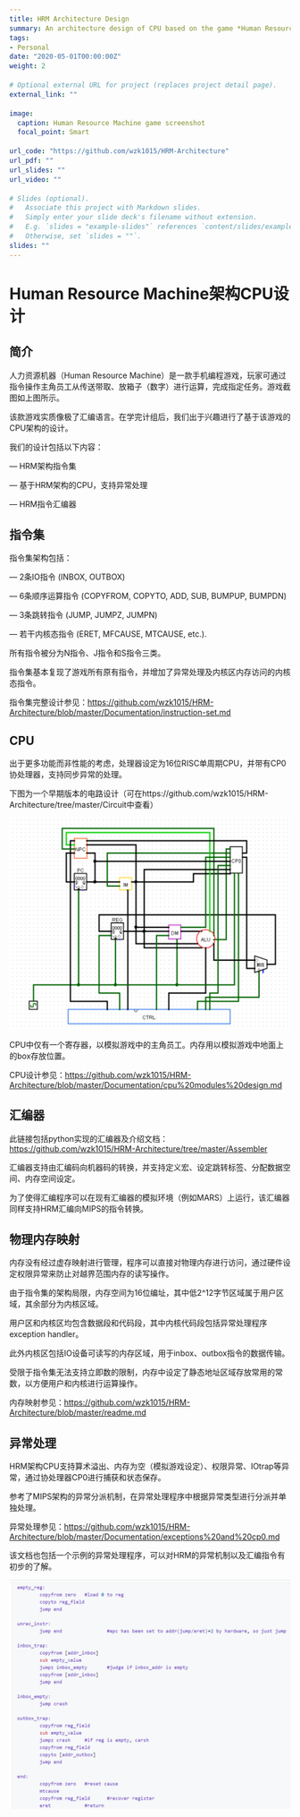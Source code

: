 ```yaml
---
title: HRM Architecture Design
summary: An architecture design of CPU based on the game *Human Resource Machine*
tags:
- Personal
date: "2020-05-01T00:00:00Z"
weight: 2

# Optional external URL for project (replaces project detail page).
external_link: ""

image:
  caption: Human Resource Machine game screenshot
  focal_point: Smart

url_code: "https://github.com/wzk1015/HRM-Architecture"
url_pdf: ""
url_slides: ""
url_video: ""

# Slides (optional).
#   Associate this project with Markdown slides.
#   Simply enter your slide deck's filename without extension.
#   E.g. `slides = "example-slides"` references `content/slides/example-slides.md`.
#   Otherwise, set `slides = ""`.
slides: ""
---
```




# Human Resource Machine架构CPU设计

## 简介

人力资源机器（Human Resource Machine）是一款手机编程游戏，玩家可通过指令操作主角员工从传送带取、放箱子（数字）进行运算，完成指定任务。游戏截图如上图所示。



 该款游戏实质像极了汇编语言。在学完计组后，我们出于兴趣进行了基于该游戏的CPU架构的设计。

我们的设计包括以下内容：

— HRM架构指令集

— 基于HRM架构的CPU，支持异常处理

— HRM指令汇编器

 

## 指令集

指令集架构包括：

— 2条IO指令 (INBOX, OUTBOX)

— 6条顺序运算指令 (COPYFROM, COPYTO, ADD, SUB, BUMPUP, BUMPDN)

— 3条跳转指令 (JUMP, JUMPZ, JUMPN)

— 若干内核态指令 (ERET, MFCAUSE, MTCAUSE, etc.).

所有指令被分为N指令、J指令和S指令三类。

指令集基本复现了游戏所有原有指令，并增加了异常处理及内核区内存访问的内核态指令。

指令集完整设计参见：https://github.com/wzk1015/HRM-Architecture/blob/master/Documentation/instruction-set.md

 

## CPU

出于更多功能而非性能的考虑，处理器设定为16位RISC单周期CPU，并带有CP0协处理器，支持同步异常的处理。

下图为一个早期版本的电路设计（可在https://github.com/wzk1015/HRM-Architecture/tree/master/Circuit中查看）

![img](cpu.png)

 

 

CPU中仅有一个寄存器，以模拟游戏中的主角员工。内存用以模拟游戏中地面上的box存放位置。

CPU设计参见：https://github.com/wzk1015/HRM-Architecture/blob/master/Documentation/cpu%20modules%20design.md

 

## 汇编器

此链接包括python实现的汇编器及介绍文档：https://github.com/wzk1015/HRM-Architecture/tree/master/Assembler

汇编器支持由汇编码向机器码的转换，并支持定义宏、设定跳转标签、分配数据空间、内存空间设定。

为了使得汇编程序可以在现有汇编器的模拟环境（例如MARS）上运行，该汇编器同样支持HRM汇编向MIPS的指令转换。

 

## 物理内存映射

内存没有经过虚存映射进行管理，程序可以直接对物理内存进行访问，通过硬件设定权限异常来防止对越界范围内存的读写操作。

由于指令集的架构局限，内存空间为16位编址，其中低2^12字节区域属于用户区域，其余部分为内核区域。

用户区和内核区均包含数据段和代码段，其中内核代码段包括异常处理程序exception handler。

此外内核区包括IO设备可读写的内存区域，用于inbox、outbox指令的数据传输。

受限于指令集无法支持立即数的限制，内存中设定了静态地址区域存放常用的常数，以方便用户和内核进行运算操作。

内存映射参见：https://github.com/wzk1015/HRM-Architecture/blob/master/readme.md

 

## 异常处理

HRM架构CPU支持算术溢出、内存为空（模拟游戏设定）、权限异常、IOtrap等异常，通过协处理器CP0进行捕获和状态保存。

参考了MIPS架构的异常分派机制，在异常处理程序中根据异常类型进行分派并单独处理。

异常处理参见：https://github.com/wzk1015/HRM-Architecture/blob/master/Documentation/exceptions%20and%20cp0.md

该文档也包括一个示例的异常处理程序，可以对HRM的异常机制以及汇编指令有初步的了解。

![img](error.png)

 

 

